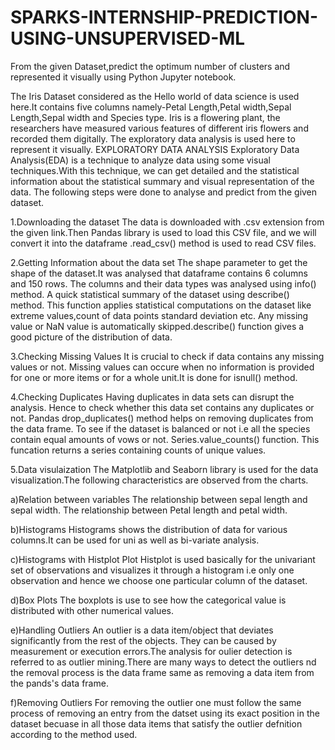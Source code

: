# SPARKS-INTERNSHIP-PREDICTION-USING-UNSUPERVISED-ML
From the given Dataset,predict the optimum number of clusters and represented it visually using Python Jupyter notebook.

The Iris Dataset considered as the Hello world of data science is used here.It contains five columns namely-Petal Length,Petal width,Sepal Length,Sepal width and Species type.
Iris is a flowering plant, the researchers have measured various features of different iris flowers and recorded them digitally.
The exploratory data analysis is used here to represent it visually.
EXPLORATORY DATA ANALYSIS
Exploratory Data Analysis(EDA) is a technique to analyze data using some visual techniques.With this technique, we can get detailed and the statistical information about the statistical summary and visual representation of the data.
The following steps were done to analyse and predict from the given dataset.

1.Downloading the dataset
The data is downloaded with .csv extension  from the given link.Then Pandas library is used to load this CSV file, and we will convert it into the dataframe .read_csv() method is used to read CSV files.

2.Getting Information about the data set
The shape parameter to get the shape of the dataset.It was analysed that dataframe contains 6 columns and 150 rows.
The columns and their data types was analysed using info() method.
A quick statistical summary of the dataset using describe() method.
This function applies statistical computations on the dataset like extreme values,count of data points standard deviation etc. 
Any missing value or NaN value is automatically skipped.describe() function gives a good picture of the distribution of data.


3.Checking Missing Values
It is crucial to check if data contains any missing values or not.
Missing values can occure when no information is provided for one or more items or for a whole unit.It is done for isnull() method.


4.Checking Duplicates
Having duplicates in data sets can disrupt the analysis.
Hence to check whether this data set contains any duplicates or not. 
Pandas drop_duplicates() method helps on removing duplicates from the data frame.
To see if the dataset is balanced or not i.e all the species contain equal amounts of vows or not. Series.value_counts() function.
This funcation returns a series containing counts of unique values.  


5.Data visulaization
The Matplotlib and Seaborn library is used for the data visualization.The following characteristics are observed from the charts.

 a)Relation between variables
   The relationship between sepal length and sepal width.
   The relationship between Petal length and petal width.
			
  b)Histograms
   Histograms shows the distribution of data for various columns.It can be used for uni as well as bi-variate analysis.
			
  c)Histograms with Histplot Plot
   Histplot is used basically for the univariant set of observations and visualizes it through a histogram i.e only one observation and hence we choose one particular column of the dataset.
			
  d)Box Plots
    The boxplots is use to see how the categorical value is distributed with other numerical values.
				
  e)Handling Outliers
    An outlier is a data item/object that deviates significantly from the rest of the objects. They can be caused by measurement or execution errors.The analysis for oulier detection is referred to as outlier mining.There are many ways to detect the outliers nd the removal process is the data frame same as removing a data item from the pands's data frame.
				
  f)Removing Outliers
    For removing the outlier one must follow the same process of removing an entry from the datset using its exact position in the dataset becuase in all those data items that satisfy the outlier defnition according to the method used.
 
   
    
   

